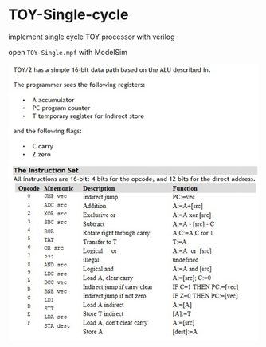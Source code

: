 # TOY-Single-cycle
implement single cycle TOY processor with verilog

open `TOY-Single.mpf` with ModelSim

![Pic](./Untitled.jpg)
